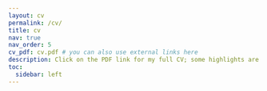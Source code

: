 ```yaml
---
layout: cv
permalink: /cv/
title: cv
nav: true
nav_order: 5
cv_pdf: cv.pdf # you can also use external links here
description: Click on the PDF link for my full CV; some highlights are below
toc:
  sidebar: left
---
```


